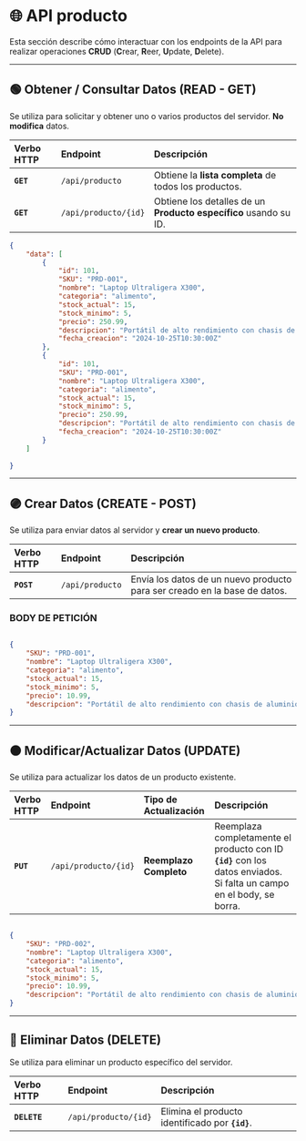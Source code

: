# 🌐 API producto

Esta sección describe cómo interactuar con los endpoints de la API para realizar operaciones **CRUD** (**C**rear, **R**eer, **U**pdate, **D**elete).

---

## 🟢 Obtener / Consultar Datos (READ - GET)

Se utiliza para solicitar y obtener uno o varios productos del servidor. **No modifica** datos.

| Verbo HTTP | Endpoint | Descripción |
| :--- | :--- | :--- |
| **`GET`** | `/api/producto` | Obtiene la **lista completa** de todos los productos. |
| **`GET`** | `/api/producto/{id}` | Obtiene los detalles de un **Producto específico** usando su ID. |

```json
{
    "data": [
        {
            "id": 101,
            "SKU": "PRD-001",
            "nombre": "Laptop Ultraligera X300",
            "categoria": "alimento",
            "stock_actual": 15,
            "stock_minimo": 5,
            "precio": 250.99,
            "descripcion": "Portátil de alto rendimiento con chasis de aluminio.",
            "fecha_creacion": "2024-10-25T10:30:00Z"
        },
        {
            "id": 101,
            "SKU": "PRD-001",
            "nombre": "Laptop Ultraligera X300",
            "categoria": "alimento",
            "stock_actual": 15,
            "stock_minimo": 5,
            "precio": 250.99,
            "descripcion": "Portátil de alto rendimiento con chasis de aluminio.",
            "fecha_creacion": "2024-10-25T10:30:00Z"
        }
    ]
    
}
```

---

## 🟣 Crear Datos (CREATE - POST)

Se utiliza para enviar datos al servidor y **crear un nuevo producto**.

| Verbo HTTP | Endpoint | Descripción |
| :--- | :--- | :--- |
| **`POST`** | `/api/producto` | Envía los datos de un nuevo producto para ser creado en la base de datos. |

### BODY DE PETICIÓN

```json

{
    "SKU": "PRD-001",
    "nombre": "Laptop Ultraligera X300",
    "categoria": "alimento",
    "stock_actual": 15,
    "stock_minimo": 5,
    "precio": 10.99,
    "descripcion": "Portátil de alto rendimiento con chasis de aluminio.",
}

```

---

## 🟠 Modificar/Actualizar Datos (UPDATE)

Se utiliza para actualizar los datos de un producto existente.

| Verbo HTTP | Endpoint | Tipo de Actualización | Descripción |
| :--- | :--- | :--- | :--- |
| **`PUT`** | `/api/producto/{id}` | **Reemplazo Completo** | Reemplaza completamente el producto con ID **`{id}`** con los datos enviados. Si falta un campo en el body, se borra. |

```json

{
    "SKU": "PRD-002",
    "nombre": "Laptop Ultraligera X300",
    "categoria": "alimento",
    "stock_actual": 15,
    "stock_minimo": 5,
    "precio": 10.99,
    "descripcion": "Portátil de alto rendimiento con chasis de aluminio.",
}

```

---

## 🔴 Eliminar Datos (DELETE)

Se utiliza para eliminar un producto específico del servidor.

| Verbo HTTP | Endpoint | Descripción |
| :--- | :--- | :--- |
| **`DELETE`** | `/api/producto/{id}` | Elimina el producto identificado por **`{id}`**. |